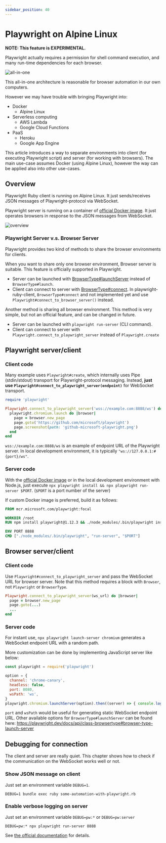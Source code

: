 ```yaml
---
sidebar_position: 40
---
```


# Playwright on Alpine Linux

**NOTE: This feature is EXPERIMENTAL.**

Playwright actually requires a permission for shell command execution, and many run-time dependencies for each browser.

![all-in-one](https://user-images.githubusercontent.com/11763113/124934388-9c9c9100-e03f-11eb-8f13-324afac3be2a.png)

This all-in-one architecture is reasonable for browser automation in our own computers.

However we may have trouble with bringing Playwright into:

* Docker
  * Alpine Linux
* Serverless computing
  * AWS Lambda
  * Google Cloud Functions
* PaaS
  * Heroku
  * Google App Engine

This article introduces a way to separate environments into client (for executing Playwright script) and server (for working with browsers). The main use-case assumes Docker (using Alpine Linux), however the way can be applied also into other use-cases.

## Overview

Playwright Ruby client is running on Alpine Linux. It just sends/receives JSON messages of Playwright-protocol via WebSocket.

Playwright server is running on a container of [official Docker image](https://hub.docker.com/_/microsoft-playwright). It just operates browsers in response to the JSON messages from WebSocket.

![overview](https://user-images.githubusercontent.com/11763113/124934448-ad4d0700-e03f-11eb-942e-b9f3282bb703.png)

### Playwright Server v.s. Browser Server

Playwright provides two kind of methods to share the browser environments for clients.

When you want to share only one browser environment, Browser server is suitable. This feature is officially supported in Playwright.

* Server can be launched with [BrowserType#launchServer](https://playwright.dev/docs/api/class-browsertype#browser-type-launch-server) instead of `BrowserType#launch`.
* Client can connect to server with [BrowserType#connect](https://playwright.dev/docs/api/class-browsertype#browser-type-connect). In playwright-ruby-client, `BrowserType#connect` and not implemented yet and use `Playwright#connect_to_browser_server()` instead.

Another method is sharing all browser environment. This method is very simple, but not an official feature, and can be changed in future.

* Server can be launched with `playwright run-server` (CLI command).
* Client can connect to server with `Playwright.connect_to_playwright_server` instead of `Playwright.create`

## Playwright server/client

### Client code

Many example uses `Playwright#create`, which internally uses Pipe (stdin/stdout) transport for Playwright-protocol messaging. Instead, **just use `Playwright#connect_to_playwright_server(endpoint)`** for WebSocket transport.

```ruby {3}
require 'playwright'

Playwright.connect_to_playwright_server('wss://example.com:8888/ws') do |playwright|
  playwright.chromium.launch do |browser|
    page = browser.new_page
    page.goto('https://github.com/microsoft/playwright')
    page.screenshot(path: 'github-microsoft-playwright.png')
  end
end
```

`wss://example.com:8888/ws` is an example of endpoint URL of the Playwright server. In local development environment, it is typically `"ws://127.0.0.1:#{port}/ws"`.

### Server code

With the [official Docker image](https://hub.docker.com/_/microsoft-playwright) or in the local development environment with Node.js, just execute `npx playwright install && npx playwright run-server $PORT`. (`$PORT` is a port number of the server)

If custom Docker image is preferred, build it as follows:

```Dockerfile
FROM mcr.microsoft.com/playwright:focal

WORKDIR /root
RUN npm install playwright@1.12.3 && ./node_modules/.bin/playwright install

ENV PORT 8888
CMD ["./node_modules/.bin/playwright", "run-server", "$PORT"]
```

## Browser server/client

### Client code

Use `Playwright#connect_to_playwright_server` and pass the WebSocket URL for browser server.
Note that this method requires a block with `Browser`, not `Playwright` or `BrowserType`.

```ruby
Playwright.connect_to_playwright_server(ws_url) do |browser|
  page = browser.new_page
  page.goto(...)
  ...
end
```

### Server code

For instant use, `npx playwright launch-server chromium` generates a WebSocket endpoint URL with a random path.

More customization can be done by implementing JavaScript server like below:

```js
const playwright = require('playwright')

option = {
  channel: 'chrome-canary',
  headless: false,
  port: 8080,
  wsPath: 'ws',
}
playwright.chromium.launchServer(option).then((server) => { console.log(server.wsEndpoint()) })
```

`port` and `wsPath` would be useful for generating static WebSocket endpoint URL.
Other available options for `BrowserType#launchServer` can be found here:
https://playwright.dev/docs/api/class-browsertype#browser-type-launch-server

## Debugging for connection

The client and server are really quiet. This chapter shows how to check if the communication on the WebSocket works well or not.

### Show JSON message on client

Just set an environment variable `DEBUG=1`.

```
DEBUG=1 bundle exec ruby some-automation-with-playwright.rb
```


### Enable verbose logging on server

Just set an environment variable `DEBUG=pw:*` or `DEBUG=pw:server`

```
DEBUG=pw:* npx playwright run-server 8888
```

See [the official documentation](https://playwright.dev/docs/debug/#verbose-api-logs) for details.
